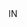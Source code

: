 <?xml version="1.0" encoding="UTF-8"?>
<CustomMetadata xmlns="http://soap.sforce.com/2006/04/metadata">
    <label>IN</label>
</CustomMetadata>
